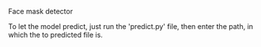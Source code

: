 Face mask detector

To let the model predict, just run the 'predict.py' file, then enter the path, in which the to predicted file is.

